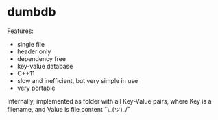 # dumbdb

Features:
- single file
- header only
- dependency free
- key-value database
- C++11
- slow and inefficient, but very simple in use
- very portable

Internally, implemented as folder with all Key-Value pairs, where Key is a filename, and Value is file content ¯\\\_(ツ)\_/¯

